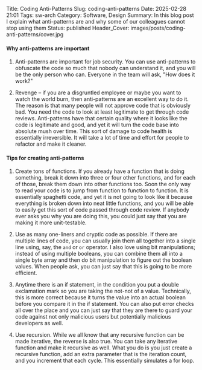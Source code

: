 Title: Coding Anti-Patterns
Slug: coding-anti-patterns
Date: 2025-02-28 21:01
Tags: sw-arch
Category: Software, Design
Summary: In this blog post I explain what anti-patterns are and why some of our colleagues cannot stop using them
Status: published
Header_Cover: images/posts/coding-anti-patterns/cover.jpg

#### Why anti-patterns are important

1. Anti-patterns are important for job security. You can use anti-patterns to obfuscate the code so much that nobody can understand it, and you will be the only person who can. Everyone in the team will ask, "How does it work?"

2. Revenge – if you are a disgruntled employee or maybe you want to watch the world burn, then anti-patterns are an excellent way to do it. The reason is that many people will not approve code that is obviously bad. You need the code to look at least legitimate to get through code reviews. Anti-patterns have that certain quality where it looks like the code is legitimate and good, and yet it will turn the code base into absolute mush over time. This sort of damage to code health is essentially irreversible. It will take a lot of time and effort for people to refactor and make it cleaner.  

#### Tips for creating anti-patterns

1. Create tons of functions. If you already have a function that is doing something, break it down into three or four other functions, and for each of those, break them down into other functions too. Soon the only way to read your code is to jump from function to function to function. It is essentially spaghetti code, and yet it is not going to look like it because everything is broken down into neat little functions, and you will be able to easily get this sort of code passed through code review. If anybody ever asks you why you are doing this, you could just say that you are making it more unit-testable.

2. Use as many one-liners and cryptic code as possible. If there are multiple lines of code, you can usually join them all together into a single line using, say, the `and` or `or` operator. I also love using bit manipulations; instead of using multiple booleans, you can combine them all into a single byte array and then do bit manipulation to figure out the boolean values. When people ask, you can just say that this is going to be more efficient.

3. Anytime there is an if statement, in the condition you put a double exclamation mark so you are taking the not-not of a value. Technically, this is more correct because it turns the value into an actual boolean before you compare it in the if statement. You can also put error checks all over the place and you can just say that they are there to guard your code against not only malicious users but potentially malicious developers as well.

4. Use recursion. While we all know that any recursive function can be made iterative, the reverse is also true. You can take any iterative function and make it recursive as well. What you do is you just create a recursive function, add an extra parameter that is the iteration count, and you increment that each cycle. This essentially simulates a for loop.
